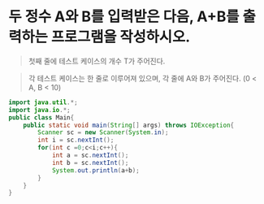 # 두 정수 A와 B를 입력받은 다음, A+B를 출력하는 프로그램을 작성하시오.
> 첫째 줄에 테스트 케이스의 개수 T가 주어진다.

> 각 테스트 케이스는 한 줄로 이루어져 있으며, 각 줄에 A와 B가 주어진다. (0 < A, B < 10)

```java
import java.util.*;
import java.io.*;
public class Main{
    public static void main(String[] args) throws IOException{
        Scanner sc = new Scanner(System.in);
        int i = sc.nextInt();
        for(int c =0;c<i;c++){  
            int a = sc.nextInt();
            int b = sc.nextInt();
            System.out.println(a+b);   
        }
    }
}
```
